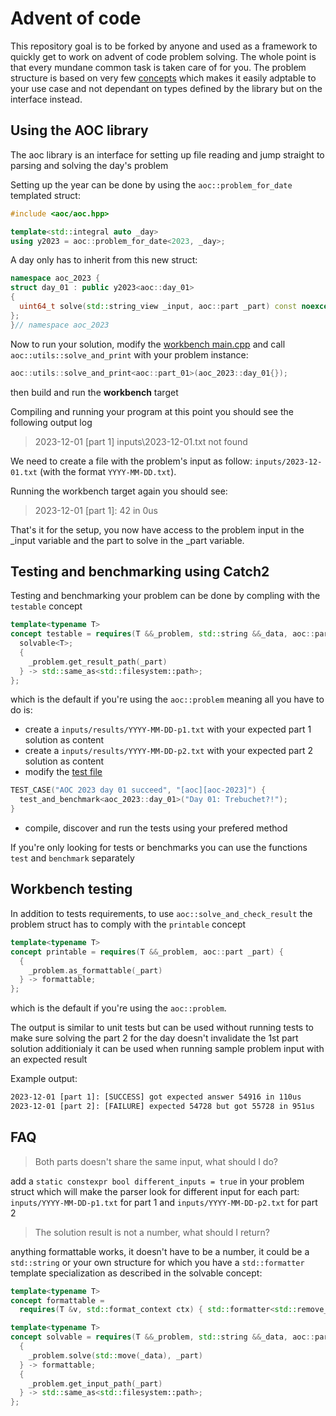 # Advent of code
This repository goal is to be forked by anyone and used as a framework to quickly get to work on advent of code problem solving.
The whole point is that every mundane common task is taken care of for you. The problem structure is based on very few [concepts](aoc_library/aoc/types.hpp) which makes it easily adptable to your use case and not dependant on types defined by the library but on the interface instead.
## Using the AOC library
The aoc library is an interface for setting up file reading and jump straight to parsing and solving the day's problem

Setting up the year can be done by using the `aoc::problem_for_date` templated struct:
```cpp
#include <aoc/aoc.hpp>

template<std::integral auto _day>
using y2023 = aoc::problem_for_date<2023, _day>;
```

A day only has to inherit from this new struct:
```cpp
namespace aoc_2023 {
struct day_01 : public y2023<aoc::day_01>
{
  uint64_t solve(std::string_view _input, aoc::part _part) const noexcept { return 42ULL; };
};
}// namespace aoc_2023
```

Now to run your solution, modify the [workbench main.cpp](src/workbench/main.cpp) 
and call `aoc::utils::solve_and_print` with your problem instance:
```cpp
aoc::utils::solve_and_print<aoc::part_01>(aoc_2023::day_01{});
```
then build and run the **workbench** target

Compiling and running your program at this point you should see the following output log
> 2023-12-01 [part 1] inputs\2023-12-01.txt not found

We need to create a file with the problem's input as follow: `inputs/2023-12-01.txt` (with the format `YYYY-MM-DD.txt`).

Running the workbench target again you should see:
> 2023-12-01 [part 1]: 42 in 0us

That's it for the setup, you now have access to the problem input in the _input variable and the part to solve in the _part variable.

## Testing and benchmarking using **Catch2**
Testing and benchmarking your problem can be done by compling with the `testable` concept
```cpp
template<typename T>
concept testable = requires(T &&_problem, std::string &&_data, aoc::part _part) {
  solvable<T>;
  {
    _problem.get_result_path(_part)
  } -> std::same_as<std::filesystem::path>;
};
```
which is the default if you're using the `aoc::problem` meaning all you have to do is:
- create a `inputs/results/YYYY-MM-DD-p1.txt` with your expected part 1 solution as content
- create a `inputs/results/YYYY-MM-DD-p2.txt` with your expected part 2 solution as content
- modify the [test file](tests/test.cpp)
```cpp
TEST_CASE("AOC 2023 day 01 succeed", "[aoc][aoc-2023]") {
  test_and_benchmark<aoc_2023::day_01>("Day 01: Trebuchet?!");
}
```
- compile, discover and run the tests using your prefered method

If you're only looking for tests or benchmarks you can use the functions `test` and `benchmark` separately

## Workbench testing

In addition to tests requirements, to use `aoc::solve_and_check_result` the problem struct has to comply with the `printable` concept
```cpp
template<typename T>
concept printable = requires(T &&_problem, aoc::part _part) {
  {
    _problem.as_formattable(_part)
  } -> formattable;
};
```
which is the default if you're using the `aoc::problem`.

The output is similar to unit tests but can be used without running tests to make sure solving the part 2 for the day doesn't invalidate the 1st part solution
additionialy it can be used when running sample problem input with an expected result

Example output:
```txt
2023-12-01 [part 1]: [SUCCESS] got expected answer 54916 in 110us
2023-12-01 [part 2]: [FAILURE] expected 54728 but got 55728 in 951us
```

## FAQ
> Both parts doesn't share the same input, what should I do?

add a `static constexpr bool different_inputs = true` in your problem struct which will make the parser look for different input for each part:
`inputs/YYYY-MM-DD-p1.txt` for part 1 and `inputs/YYYY-MM-DD-p2.txt` for part 2

> The solution result is not a number, what should I return?

anything formattable works, it doesn't have to be a number, it could be a `std::string` or your own structure for which you have a `std::formatter` template specialization as described in the solvable concept:

```cpp
template<typename T>
concept formattable =
  requires(T &v, std::format_context ctx) { std::formatter<std::remove_cvref_t<T>>().format(v, ctx); };

template<typename T>
concept solvable = requires(T &&_problem, std::string &&_data, aoc::part _part) {
  {
    _problem.solve(std::move(_data), _part)
  } -> formattable;
  {
    _problem.get_input_path(_part)
  } -> std::same_as<std::filesystem::path>;
};
```

